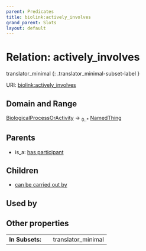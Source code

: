 ```yaml
---
parent: Predicates
title: biolink:actively_involves
grand_parent: Slots
layout: default
---
```


# Relation: actively_involves

translator_minimal
{: .translator_minimal-subset-label }




URI: [biolink:actively_involves](https://w3id.org/biolink/actively_involves)

## Domain and Range

[BiologicalProcessOrActivity](BiologicalProcessOrActivity.md) ->  <sub>0..\*</sub> [NamedThing](NamedThing.md)

## Parents

 *  is_a: [has participant](has_participant.md)

## Children

 *  [can be carried out by](can_be_carried_out_by.md)

## Used by


## Other properties

|  |  |  |
| --- | --- | --- |
| **In Subsets:** | | translator_minimal |

